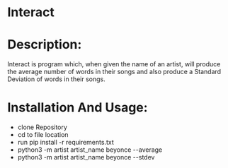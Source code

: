 # Interact 
# Description: 
Interact is program which, when given the name of an artist, will produce the average
number of words in their songs and also produce a Standard Deviation of words in their songs.

# Installation And Usage:
- clone Repository
- cd to file location
- run pip install -r requirements.txt 
- python3 -m artist artist_name beyonce --average  
- python3 -m artist artist_name beyonce --stdev

